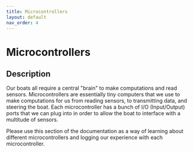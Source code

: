 ```yaml
---
title: Microcontrollers
layout: default
nav_order: 4
---
```

# Microcontrollers 
## Description 

Our boats all require a central "brain" to make computations and read sensors. Microcontrollers are essentially
tiny computers that we use to make computations for us from reading sensors, to transmitting data, and steering 
the boat. Each microcontroller has a bunch of I/O (Input/Output) ports that we can plug into in order to 
allow the boat to interface with a multitude of sensors. 

Please use this section of the documentation as a way of learning about different microcontrollers 
and logging our experience with each microcontroller. 





